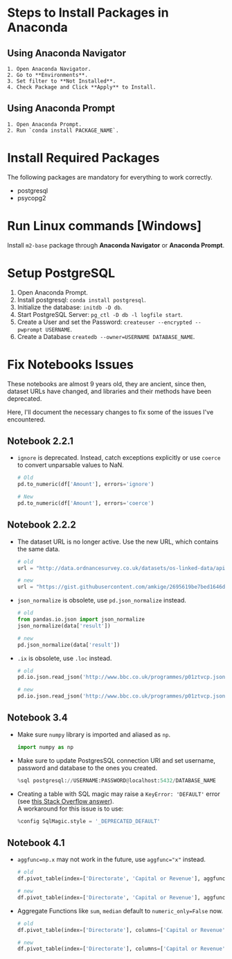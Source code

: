 # Steps to Install Packages in Anaconda
## Using Anaconda Navigator
    1. Open Anaconda Navigator.
    2. Go to **Environments**.
    3. Set filter to **Not Installed**.
    4. Check Package and Click **Apply** to Install.

## Using Anaconda Prompt
    1. Open Anaconda Prompt.
    2. Run `conda install PACKAGE_NAME`.

# Install Required Packages
The following packages are mandatory for everything to work correctly.
- postgresql
- psycopg2

# Run Linux commands [Windows]
Install `m2-base` package through **Anaconda Navigator** or **Anaconda Prompt**.

# Setup PostgreSQL
1. Open Anaconda Prompt.
2. Install postgresql: `conda install postgresql`.
3. Initialize the database: `initdb -D db`.
4. Start PostgreSQL Server: `pg_ctl -D db -l logfile start`.
5. Create a User and set the Password: `createuser --encrypted --pwprompt USERNAME`.
6. Create a Database `createdb --owner=USERNAME DATABASE_NAME`.

# Fix Notebooks Issues

These notebooks are almost 9 years old, they are ancient, since then, dataset URLs have changed, and libraries and their methods have been deprecated.

Here, I'll document the necessary changes to fix some of the issues I've encountered.

## Notebook 2.2.1

- `ignore` is deprecated. Instead, catch exceptions explicitly or use `coerce` to convert unparsable values to NaN.

    
    ```python
    # Old
    pd.to_numeric(df['Amount'], errors='ignore')

    # New
    pd.to_numeric(df['Amount'], errors='coerce')
    ```

## Notebook 2.2.2

- The dataset URL is no longer active. Use the new URL, which contains the same data.

    ```python
    # old
    url = "http://data.ordnancesurvey.co.uk/datasets/os-linked-data/apis/reconciliation?query=MK7&type=http%3A%2F%2Fdata.ordnancesurvey.co.uk%2Fontology%2Fpostcode%2FPostcodeSector&type_strict=any&limit=10"

    # new
    url = "https://gist.githubusercontent.com/amkige/2695619be7bed1646d087d92fedc136b/raw/f2d8c2a62daa1ca668eb3572a81f91d3bdc12fe5/ordanance-survey-dataset.json"
    ```

- `json_normalize` is obsolete, use `pd.json_normalize` instead.

    ```python
    # old
    from pandas.io.json import json_normalize
    json_normalize(data['result'])

    # new
    pd.json_normalize(data['result'])
    ```

- `.ix` is obsolete, use `.loc` instead.

    ```python
    # old
    pd.io.json.read_json('http://www.bbc.co.uk/programmes/p01ztvcp.json').ix[rows]

    # new
    pd.io.json.read_json('http://www.bbc.co.uk/programmes/p01ztvcp.json').loc[rows]
    ```

## Notebook 3.4

- Make sure `numpy` library is imported and aliased as `np`.

    ```python
    import numpy as np
    ```

- Make sure to update PostgresSQL connection URI and set username, password and database to the ones you created.

    ```python
    %sql postgresql://USERNAME:PASSWORD@localhost:5432/DATABASE_NAME
    ```

- Creating a table with SQL magic may raise a `KeyError: 'DEFAULT'` error (see [this Stack Overflow answer](https://stackoverflow.com/a/79155603)).\
A workaround for this issue is to use:


    ```python
    %config SqlMagic.style = '_DEPRECATED_DEFAULT'
    ```

## Notebook 4.1
- `aggfunc=np.x` may not work in the future, use `aggfunc="x"` instead.

    ```python
    # old
    df.pivot_table(index=['Directorate', 'Capital or Revenue'], aggfunc=np.sum)

    # new
    df.pivot_table(index=['Directorate', 'Capital or Revenue'], aggfunc="sum")
    ```
- Aggregate Functions like `sum`, `median` default to `numeric_only=False` now.

    ```python
    # old 
    df.pivot_table(index=['Directorate'], columns=['Capital or Revenue'], aggfunc=[np.sum, np.median])

    # new
    df.pivot_table(index=['Directorate'], columns=['Capital or Revenue'], values=df.select_dtypes(include='number').columns, aggfunc=["sum", "median"])